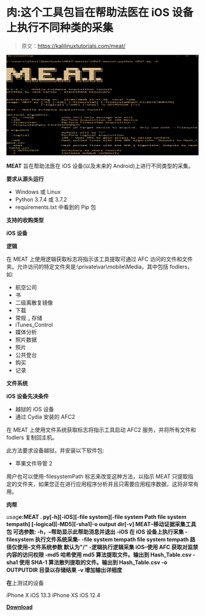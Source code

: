 # 肉:这个工具包旨在帮助法医在 iOS 设备上执行不同种类的采集

> 原文：<https://kalilinuxtutorials.com/meat/>

[![](img//6afa426e04b7e02249d682d8dcba1813.png)](https://1.bp.blogspot.com/-gfHki3AXkp4/YTCRngdKLNI/AAAAAAAAKpU/_RErfzOpLmwuAyOT3RfWQmry83IizaKVgCLcBGAsYHQ/s728/MEAT%2B%25281%2529.png)

**MEAT** 旨在帮助法医在 iOS 设备(以及未来的 Android)上进行不同类型的采集。

**要求从源头运行**

*   Windows 或 Linux
*   Python 3.7.4 或 3.7.2
*   requirements.txt 中看到的 Pip 包

**支持的收购类型**

**iOS 设备**

**逻辑**

在 MEAT 上使用逻辑获取标志将指示该工具提取可通过 AFC 访问的文件和文件夹。允许访问的特定文件夹是:\private\var\mobile\Media，其中包括 fodlers，如:

*   航空公司
*   书
*   二级离散复镜像
*   下载
*   常规 _ 存储
*   iTunes_Control
*   媒体分析
*   照片数据
*   照片
*   公共登台
*   购买
*   记录

**文件系统**

**iOS 设备先决条件**

*   越狱的 iOS 设备
*   通过 Cydia 安装的 AFC2

在 MEAT 上使用文件系统获取标志将指示工具启动 AFC2 服务，并将所有文件和 fodlers 复制回主机。

此方法要求设备越狱，并安装以下软件包:

*   苹果文件导管 2

用户也可以使用-filesystemPath 标志来改变这种方法，以指示 MEAT 只提取指定的文件夹，如果您正在进行应用程序分析并且只需要应用程序数据，这将非常有用。

**肉帮**

usag**e:MEAT . py[-h][-iOS][-file system][-file system Path file system tempath]
[-logical][-MD5][-sha1]-o output dir[-v]
MEAT–移动证据采集工具包
可选参数:
-h，–帮助显示此帮助消息并退出
-iOS 在 iOS 设备上执行采集
-filesystem 执行文件系统采集-
-file system tempath file system tempath
路径仅使用–文件系统参数
默认为"/"
-逻辑执行逻辑采集
iOS–使用 AFC 获取对监禁内容的访问权限
-md5 哈希使用 md5 算法提取文件。输出到 Hash_Table.csv
-sha1 使用 SHA-1 算法散列提取的文件。输出到 Hash_Table.csv
-o OUTPUTDIR 目录以存储结果
-v 增加输出详细度**

**在**上测试的设备

iPhone X iOS 13.3 iPhone XS iOS 12.4

[**Download**](https://github.com/jfarley248/MEAT)